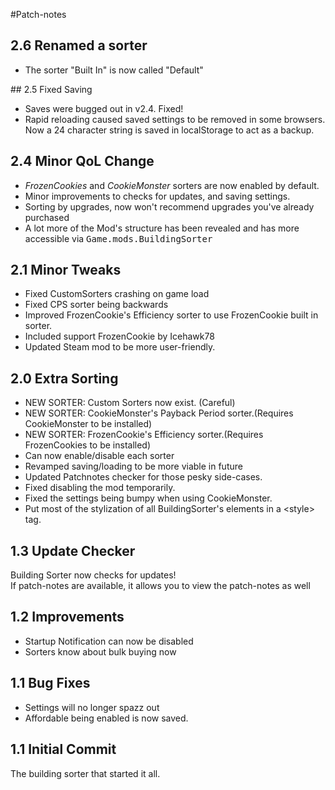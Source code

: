#Patch-notes
## 2.6 Renamed a sorter
<ul>
    <li>The sorter "Built In" is now called "Default"</li>
</ul>
## 2.5 Fixed Saving
<ul>
    <li>Saves were bugged out in v2.4. Fixed!</li>
    <li>Rapid reloading caused saved settings to be removed in some browsers. Now a 24 character string is saved in localStorage to act as a backup.</li>
</ul>

## 2.4 Minor QoL Change
<ul>
    <li><i>FrozenCookies</i> and <i>CookieMonster</i> sorters are now enabled by default.</li>
    <li>Minor improvements to checks for updates, and saving settings.</li>
    <li>Sorting by upgrades, now won't recommend upgrades you've already purchased</li>
    <li>A lot more of the Mod's structure has been revealed and has more accessible via <span style="font-family: Monospace">Game.mods.BuildingSorter</span></li>
</ul>


## 2.1 Minor Tweaks
<ul>
    <li>Fixed CustomSorters crashing on game load</li>
    <li>Fixed CPS sorter being backwards</li>
    <li>Improved FrozenCookie's Efficiency sorter to use FrozenCookie built in sorter.</li>
    <li>Included support FrozenCookie by Icehawk78</li>
    <li>Updated Steam mod to be more user-friendly.</li>
</ul>

## 2.0 Extra Sorting
<ul>
    <li>NEW SORTER: Custom Sorters now exist. (Careful)</li>
    <li>NEW SORTER: CookieMonster's Payback Period sorter.(Requires CookieMonster to be installed)</li>
    <li>NEW SORTER: FrozenCookie's Efficiency sorter.(Requires FrozenCookies to be installed)</li>
    <li>Can now enable/disable each sorter</li>
    <li>Revamped saving/loading to be more viable in future</li>
    <li>Updated Patchnotes checker for those pesky side-cases.</li>
    <li>Fixed disabling the mod temporarily.</li>
    <li>Fixed the settings being bumpy when using CookieMonster.</li>
    <li>Put most of the stylization of all BuildingSorter's elements in a &lt;style> tag.</li>
</ul>

## 1.3 Update Checker
Building Sorter now checks for updates!<br>If patch-notes are available, it allows you to view the patch-notes as well

## 1.2 Improvements
<ul><li>Startup Notification can now be disabled</li><li>Sorters know about bulk buying now</li></ul>

## 1.1 Bug Fixes
<ul><li>Settings will no longer spazz out</li><li>Affordable being enabled is now saved.</li></ul>

## 1.1 Initial Commit
The building sorter that started it all.
